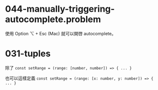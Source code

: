 # 044-manually-triggering-autocomplete.problem

使用 Option ⌥ + Esc (Mac) 就可以開啓 autocomplete。


# 031-tuples
除了
`const setRange = (range: [number, number]) => { ... } `

也可以這樣定義
`const setRange = (range: [x: number, y: number]) => { ... } `